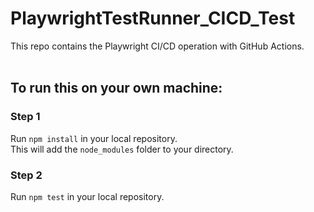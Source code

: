 # PlaywrightTestRunner_CICD_Test
This repo contains the Playwright CI/CD operation with GitHub Actions.<br><br>

## To run this on your own machine:

### Step 1
Run `npm install` in your local repository.<br> 
This will add the `node_modules` folder to your directory.

### Step 2
Run `npm test` in your local repository.
